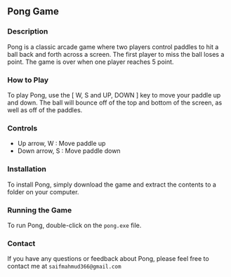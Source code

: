 ## Pong Game

### Description

Pong is a classic arcade game where two players control paddles to hit a ball back and forth across a screen. The first player to miss the ball loses a point. The game is over when one player reaches 5 point.

### How to Play

To play Pong, use the [ W, S and UP, DOWN ] key to move your paddle up and down. The ball will bounce off of the top and bottom of the screen, as well as off of the paddles.

### Controls

* Up arrow, W   : Move paddle up
* Down arrow, S : Move paddle down

### Installation

To install Pong, simply download the game and extract the contents to a folder on your computer.

### Running the Game

To run Pong, double-click on the `pong.exe` file.

### Contact

If you have any questions or feedback about Pong, please feel free to contact me at `saifmahmud366@gmail.com`

